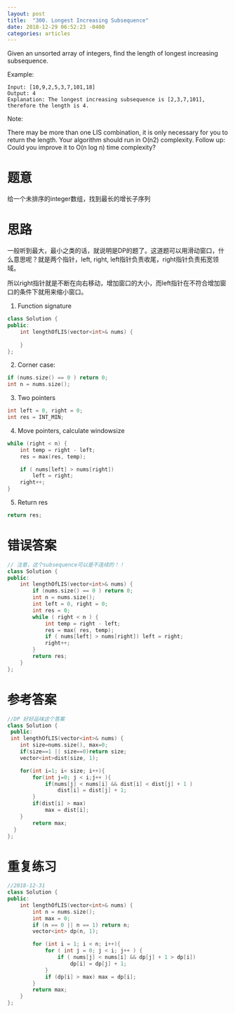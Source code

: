 ```yaml
---
layout: post
title:  "300. Longest Increasing Subsequence"
date: 2018-12-29 06:52:23 -0400
categories: articles
---
```

Given an unsorted array of integers, find the length of longest increasing subsequence.

Example:
```
Input: [10,9,2,5,3,7,101,18]
Output: 4 
Explanation: The longest increasing subsequence is [2,3,7,101], therefore the length is 4.
```
Note:

There may be more than one LIS combination, it is only necessary for you to return the length.
Your algorithm should run in O(n2) complexity.
Follow up: Could you improve it to O(n log n) time complexity?

# 题意
给一个未排序的integer数组，找到最长的增长子序列

# 思路
一般听到最大，最小之类的话，就说明是DP的题了。这道题可以用滑动窗口，什么意思呢？就是两个指针，left, right, left指针负责收尾，right指针负责拓宽领域。

所以right指针就是不断在向右移动，增加窗口的大小，而left指针在不符合增加窗口的条件下就用来缩小窗口。

1. Function signature
```c++
class Solution {
public:
    int lengthOfLIS(vector<int>& nums) {
        
    }
};
```
2. Corner case:
```c++
if (nums.size() == 0 ) return 0;
int n = nums.size();
```

3. Two pointers
```c++
int left = 0, right = 0;
int res = INT_MIN;
```

4. Move pointers, calculate windowsize
```c++
while (right < n) {
	int temp = right - left;
	res = max(res, temp);

	if ( nums[left] > nums[right])
		left = right;
	right++;
}
```

5. Return res
```c++
return res;
```

# 错误答案
```c++
// 注意，这个subsequence可以是不连续的！！
class Solution {
public:
    int lengthOfLIS(vector<int>& nums) {
        if (nums.size() == 0 ) return 0;
        int n = nums.size();
        int left = 0, right = 0;
        int res = 0;
        while ( right < n ) {
            int temp = right - left;
            res = max( res, temp);
            if ( nums[left] > nums[right]) left = right;
            right++;
        }
        return res;
    }
};
```

# 参考答案
```c++
//DP 好好品味这个答案
class Solution {
 public:
 int lengthOfLIS(vector<int>& nums) {
    int size=nums.size(), max=0;
    if(size==1 || size==0)return size;
    vector<int>dist(size, 1);

    for(int i=1; i< size; i++){
        for(int j=0; j < i;j++ ){
            if(nums[j] < nums[i] && dist[i] < dist[j] + 1 ) 
            	dist[i] = dist[j] + 1;
        }
        if(dist[i] > max)
        	max = dist[i];
    }
        return max;
  }
};
```	
# 重复练习
```c++
//2018-12-31
class Solution {
public:
    int lengthOfLIS(vector<int>& nums) {
        int n = nums.size();
        int max = 0;
        if (n == 0 || n == 1) return n;
        vector<int> dp(n, 1);

        for (int i = 1; i < n; i++){
            for ( int j = 0; j < i; j++ ) {
                if ( nums[j] < nums[i] && dp[j] + 1 > dp[i])
                    dp[i] = dp[j] + 1;
            }
            if (dp[i] > max) max = dp[i];
        }
        return max; 
    }
};
```